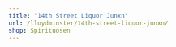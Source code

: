 ```yaml
---
title: "14th Street Liquor Junxn"
url: /lloydminster/14th-street-liquor-junxn/
shop: Spirituosen
---
```

